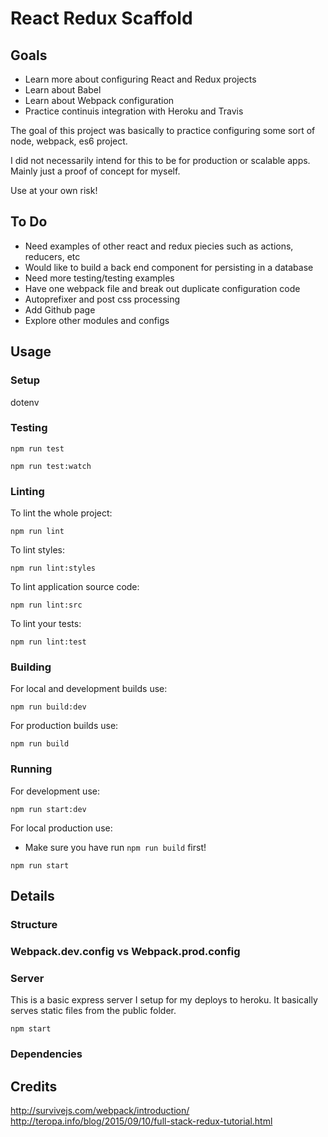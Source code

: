 # React Redux Scaffold

## Goals
* Learn more about configuring React and Redux projects
* Learn about Babel
* Learn about Webpack configuration
* Practice continuis integration with Heroku and Travis

The goal of this project was basically to practice configuring some sort of node, webpack, es6 project. 

I did not necessarily intend for this to be for production or scalable apps. Mainly just a proof of concept for myself. 

Use at your own risk!

## To Do
* Need examples of other react and redux piecies such as actions, reducers, etc
* Would like to build a back end component for persisting in a database
* Need more testing/testing examples
* Have one webpack file and break out duplicate configuration code
* Autoprefixer and post css processing
* Add Github page
* Explore other modules and configs

## Usage
### Setup
dotenv
### Testing
```
npm run test
```
```
npm run test:watch
```
### Linting 
To lint the whole project:
```
npm run lint
```
To lint styles:
```
npm run lint:styles
```
To lint application source code:
```
npm run lint:src
```
To lint your tests:
```
npm run lint:test
```

### Building

For local and development builds use:
``` 
npm run build:dev
```
For production builds use:
```
npm run build
```

### Running

For development use:
``` 
npm run start:dev
```
For local production use:
* Make sure you have run ```npm run build``` first!
```
npm run start
```

## Details

### Structure

### Webpack.dev.config vs Webpack.prod.config

### Server

This is a basic express server I setup for my deploys to heroku. It basically serves static files from the public folder. 

``` 
npm start
```

### Dependencies

## Credits
http://survivejs.com/webpack/introduction/
http://teropa.info/blog/2015/09/10/full-stack-redux-tutorial.html
 
